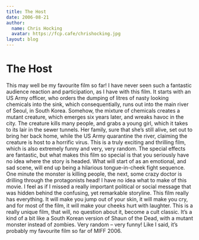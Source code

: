 ```yaml
---
title: The Host
date: 2006-08-21
author:
  name: Chris Hocking
  avatar: https://fcp.cafe/chrishocking.jpg
layout: blog
---
```

# The Host

This may well be my favourite film so far! I have never seen such a fantastic audience reaction and participation, as I have with this film. It starts with an US Army officer, who orders the dumping of litres of nasty looking chemicals into the sink, which consequentially, runs out into the main river of Seoul, in South Korea. Somehow, the mixture of chemicals creates a mutant creature, which emerges six years later, and wreaks havoc in the city. The creature kills many people, and grabs a young girl, which it takes to its lair in the sewer tunnels. Her family, sure that she’s still alive, set out to bring her back home, while the US Army quarantine the river, claiming the creature is host to a horrific virus. This is a truly exciting and thrilling film, which is also extremely funny and very, very random. The special effects are fantastic, but what makes this film so special is that you seriously have no idea where the story is headed. What will start of as an emotional, and sad scene, will end up being a hilarious tongue-in-cheek fight sequence. One minute the monster is killing people, the next, some crazy doctor is drilling through the protagonists head! I have no idea what to make of this movie. I feel as if I missed a really important political or social message that was hidden behind the confusing, yet remarkable storyline. This film really has everything. It will make you jump out of your skin, it will make you cry, and for most of the film, it will make your cheeks hurt with laughter. This is a really unique film, that will, no question about it, become a cult classic. It’s a kind of a bit like a South Korean version of Shaun of the Dead, with a mutant monster instead of zombies. Very random – very funny! Like I said, it’s probably my favourite film so far of MIFF 2006.